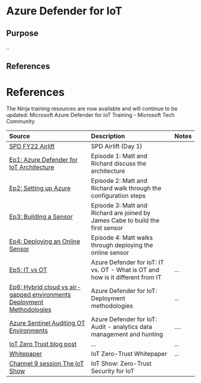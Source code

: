 
# Azure Defender for IoT

## Purpose

..

## References





# References 

The Ninja training resources are now available and will continue to be updated:
Microsoft Azure Defender for IoT Training - Microsoft Tech Community

Source | Description | Notes
:----- | :-----  | :-----
[SPD FY22 Airlift](https://aka.ms/SPDVideos)| SPD Airlift (Day 1) |
[Ep1: Azure Defender for IoT Architecture](https://www.youtube.com/embed/vU283nfVQFs)|Episode 1: Matt and Richard discuss the architecture|
[Ep2: Setting up Azure](https://www.youtube.com/watch?v=xaG1Ph0C5Ig)| Episode 2: Matt and Richard walk through the configuration steps | 
[Ep3: Building a Sensor](https://www.youtube.com/watch?v=T1uvD2-W9t4) | Episode 3: Matt and Richard are joined by James Cabe to build the first sensor |
[Ep4: Deploying an Online Sensor](https://www.youtube.com/watch?v=gWd0AecmHqk&list=PLhTS5hnNCfqdgleMGHi37UwcquB4y-e4-&index=5) |Episode 4: Matt walks through deploying the online sensor| 
[Ep5: IT vs OT](https://www.youtube.com/watch?v=TliTTBi6Do8) | Azure Defender for IoT: IT vs. OT - What is OT and how is it different from IT | ...
[Ep6: Hybrid cloud vs air-gapped environments Deployment Methodologies](https://www.youtube.com/watch?v=TliTTBi6Do8) | Azure Defender for IoT: Deployment methodologies | ...
[Azure Sentinel Auditing OT Environments](https://www.youtube.com/watch?v=GHjf2F_DB_M) | Azure Defender for IoT: Audit - analytics data management and hunting | ....
[IoT Zero Trust blog post](https://aka.ms/iot-zt-blog) | ... | ...
[Whitepaper](https://aka.ms/iot-zt-paper) | IoT Zero-Trust Whitepaper |...
[Channel 9 session The IoT Show](https://docs.microsoft.com/en-us/shows/internet-of-things-show/zero-trust-security-for-iot) | IoT Show: Zero-Trust Security for IoT |